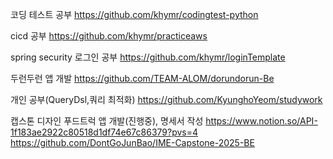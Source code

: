 코딩 테스트 공부
https://github.com/khymr/codingtest-python

cicd 공부
https://github.com/khymr/practiceaws

spring security 로그인 공부
https://github.com/khymr/loginTemplate


두런두런 앱 개발
https://github.com/TEAM-ALOM/dorundorun-Be

개인 공부(QueryDsl,쿼리 최적화)
https://github.com/KyunghoYeom/studywork

캡스톤 디자인 푸드트럭 앱 개발(진행중), 명세서 작성
https://www.notion.so/API-1f183ae2922c80518d1df74e67c86379?pvs=4
https://github.com/DontGoJunBao/IME-Capstone-2025-BE
